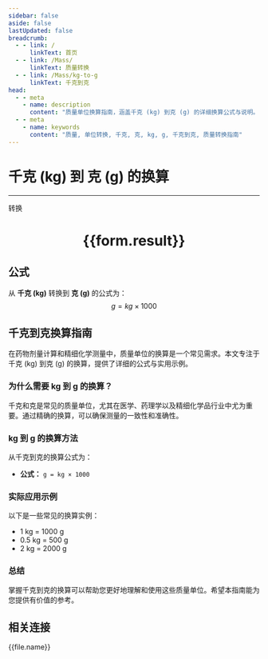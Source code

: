 ```yaml
---
sidebar: false
aside: false
lastUpdated: false
breadcrumb:
  - - link: /
      linkText: 首页
  - - link: /Mass/
      linkText: 质量转换
  - - link: /Mass/kg-to-g
      linkText: 千克到克
head:
  - - meta
    - name: description
      content: "质量单位换算指南，涵盖千克 (kg) 到克 (g) 的详细换算公式与说明。"
  - - meta
    - name: keywords
      content: "质量, 单位转换, 千克, 克, kg, g, 千克到克, 质量转换指南"
---
```

# 千克 (kg) 到 克 (g) 的换算
---
<script setup>
import { onMounted, reactive, inject, ref } from 'vue'
import { NButton, NForm, NFormItem, NInput, NInputNumber, NSelect, NCard, useMessage,NGrid ,NGi } from 'naive-ui'
import { defineClientComponent } from 'vitepress'
import { Mass } from '../../files';

const convert = inject('convert')

const form = reactive({
  number: null,
  result: '',
})

const convertHandler = () => {
  if (form.number !== null && !isNaN(form.number)) {
    const convertedValue = parseFloat(form.number) * 1000
    form.result = `${form.number}kg = ${convertedValue.toFixed(0)}g`
  } else {
    form.result = '请输入有效的数值。'
  }
}
</script>

<n-form size="large" :model="form">
  <n-form-item label="千克 (kg)">
    <n-input-number v-model:value="form.number" placeholder="输入千克" style="width: 100%" />
  </n-form-item>
  <n-form-item>
    <n-button type="primary" @click="convertHandler" block>转换</n-button>
  </n-form-item>
</n-form>

<n-card  embedded :bordered="false" hoverable>
  <div  style="text-align:center">
    <h1>{{form.result}}</h1>
  </div>
</n-card>

## 公式

从 **千克 (kg)** 转换到 **克 (g)** 的公式为：
$$ g = kg \times 1000 $$

## 千克到克换算指南

在药物剂量计算和精细化学测量中，质量单位的换算是一个常见需求。本文专注于千克 (kg) 到克 (g) 的换算，提供了详细的公式与实用示例。

### 为什么需要 kg 到 g 的换算？

千克和克是常见的质量单位，尤其在医学、药理学以及精细化学品行业中尤为重要。通过精确的换算，可以确保测量的一致性和准确性。

### kg 到 g 的换算方法

从千克到克的换算公式为：

- **公式：** `g = kg × 1000`

### 实际应用示例

以下是一些常见的换算实例：

- 1 kg = 1000 g
- 0.5 kg = 500 g
- 2 kg = 2000 g

### 总结

掌握千克到克的换算可以帮助您更好地理解和使用这些质量单位。希望本指南能为您提供有价值的参考。

## 相关连接
<n-grid x-gap="12" :cols="4">
  <n-gi v-for="(file, index) in Mass" :key="index">
    <n-button
      text
      tag="a"
      :href="file.path"
      type="primary"
    >
      {{file.name}}
    </n-button>
  </n-gi>
</n-grid>